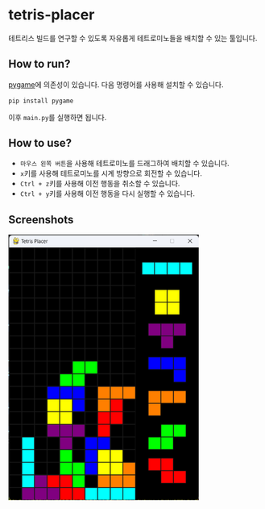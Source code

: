 # tetris-placer

테트리스 빌드를 연구할 수 있도록 자유롭게 테트로미노들을 배치할 수 있는 툴입니다.

## How to run?

[pygame](https://github.com/pygame/pygame)에 의존성이 있습니다. 다음 명령어를 사용해 설치할 수 있습니다.

```powershell
pip install pygame
```

이후 `main.py`를 실행하면 됩니다.


## How to use?

- `마우스 왼쪽 버튼`을 사용해 테트로미노를 드래그하여 배치할 수 있습니다.
- `x`키를 사용해 테트로미노를 시계 방향으로 회전할 수 있습니다.
- `Ctrl + z`키를 사용해 이전 행동을 취소할 수 있습니다.
- `Ctrl + y`키를 사용해 이전 행동을 다시 실행할 수 있습니다.

## Screenshots

<img src="image.png" alt="프로그램 실행 화면" width="75%" />
